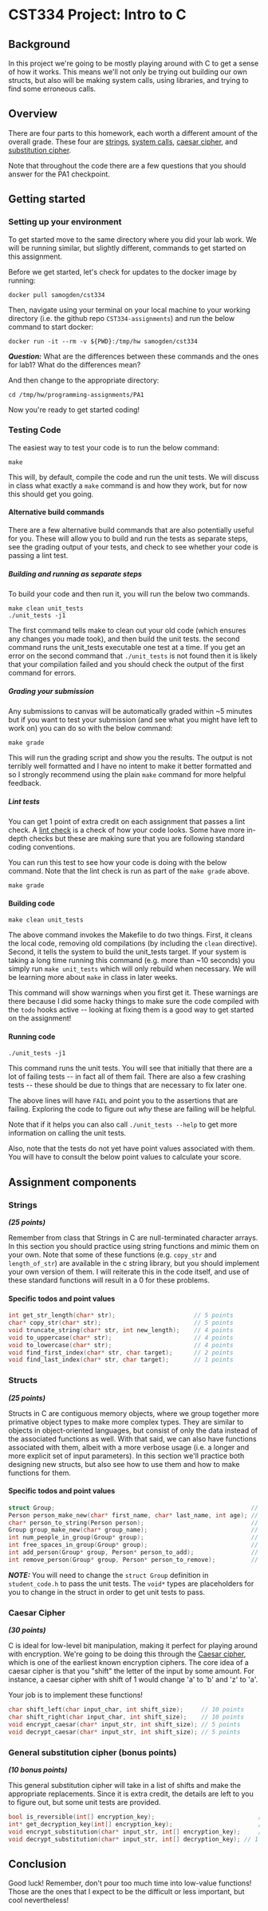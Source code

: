 # CST334 Project: Intro to C

## Background

In this project we're going to be mostly playing around with C to get a sense of how it works.
This means we'll not only be trying out building our own structs, but also will be making system calls, using libraries, and trying to find some erroneous calls.

## Overview

There are four parts to this homework, each worth a different amount of the overall grade.
These four are [strings](#strings), [system calls](#system-calls), [caesar cipher](#caesar-cipher), and [substitution cipher](#general-substitution-cipher-bonus-points).

Note that throughout the code there are a few questions that you should answer for the PA1 checkpoint.

## Getting started

### Setting up your environment

To get started move to the same directory where you did your lab work.
We will be running similar, but slightly different, commands to get started on this assignment.

Before we get started, let's check for updates to the docker image by running:
```shell
docker pull samogden/cst334
```

Then, navigate using your terminal on your local machine to your working directory (i.e. the github repo `CST334-assignments`) and run the below command to start docker:
```shell
docker run -it --rm -v ${PWD}:/tmp/hw samogden/cst334
```

***Question:*** What are the differences between these commands and the ones for lab1?  What do the differences mean?

And then change to the appropriate directory:
```shell
cd /tmp/hw/programming-assignments/PA1
```

Now you're ready to get started coding!


### Testing Code

The easiest way to test your code is to run the below command:

```shell
make
```

This will, by default, compile the code and run the unit tests.
We will discuss in class what exactly a `make` command is and how they work, but for now this should get you going.

#### Alternative build commands

There are a few alternative build commands that are also potentially useful for you.
These will allow you to build and run the tests as separate steps, see the grading output of your tests, and check to see whether your code is passing a lint test.

##### Building and running as separate steps

To build your code and then run it, you will run the below two commands.

```shell
make clean unit_tests
./unit_tests -j1
```

The first command tells make to clean out your old code (which ensures any changes you made took), and then build the unit tests.
the second command runs the unit_tests executable one test at a time.
If you get an error on the second command that `./unit_tests` is not found then it is likely that your compilation failed and you should check the output of the first command for errors.

##### Grading your submission

Any submissions to canvas will be automatically graded within ~5 minutes but if you want to test your submission (and see what you might have left to work on) you can do so with the below command:

```shell
make grade
```

This will run the grading script and show you the results.
The output is not terribly well formatted and I have no intent to make it better formatted and so I strongly recommend using the plain `make` command for more helpful feedback.

##### Lint tests

You can get 1 point of extra credit on each assignment that passes a lint check.
A [lint check](https://en.wikipedia.org/wiki/Lint_(software)) is a check of how your code looks.
Some have more in-depth checks but these are making sure that you are following standard coding conventions.

You can run this test to see how your code is doing with the below command.
Note that the lint check is run as part of the `make grade` above.

```shell
make grade
```


#### Building code

```shell
make clean unit_tests
```
The above command invokes the Makefile to do two things.
First, it cleans the local code, removing old compilations (by including the `clean` directive).
Second, it tells the system to build the unit_tests target.
If your system is taking a long time running this command (e.g. more than ~10 seconds) you simply run `make unit_tests` which will only rebuild when necessary.
We will be learning more about `make` in class in later weeks.

This command will show warnings when you first get it.
These warnings are there because I did some hacky things to make sure the code compiled with the `todo` hooks active -- looking at fixing them is a good way to get started on the assignment!

#### Running code

```shell
./unit_tests -j1
```

This command runs the unit tests.
You will see that initially that there are a lot of failing tests -- in fact all of them fail.
There are also a few crashing tests -- these should be due to things that are necessary to fix later one.

The above lines will have `FAIL` and point you to the assertions that are failing.
Exploring the code to figure out _why_ these are failing will be helpful.

Note that if it helps you can also call `./unit_tests --help` to get more information on calling the unit tests.

Also, note that the tests do not yet have point values associated with them.
You will have to consult the below point values to calculate your score.

## Assignment components


### Strings 
***(25 points)***

Remember from class that Strings in C are null-terminated character arrays.
In this section you should practice using string functions and mimic them on your own.
Note that some of these functions (e.g. `copy_str` and `length_of_str`) are available in the c string library, but you should implement your own version of them.
I will reiterate this in the code itself, and use of these standard functions will result in a 0 for these problems.

#### Specific todos and point values

```c
int get_str_length(char* str);                      // 5 points
char* copy_str(char* str);                          // 5 points
void truncate_string(char* str, int new_length);    // 4 points
void to_uppercase(char* str);                       // 4 points
void to_lowercase(char* str);                       // 4 points
void find_first_index(char* str, char target);      // 2 points
void find_last_index(char* str, char target);       // 1 points
```

### Structs 
***(25 points)***

Structs in C are contiguous memory objects, where we group together more primative object types to make more complex types.
They are similar to objects in object-oriented languages, but consist of only the data instead of the associated functions as well.
With that said, we can also have functions associated with them, albeit with a more verbose usage (i.e. a longer and more explicit set of input parameters).
In this section we'll practice both designing new structs, but also see how to use them and how to make functions for them.

#### Specific todos and point values

```c
struct Group;                                                       // 5 points
Person person_make_new(char* first_name, char* last_name, int age); // 4 points
char* person_to_string(Person person);                              // 2 points
Group group_make_new(char* group_name);                             // 3 points
int num_people_in_group(Group* group);                              // 2 points
int free_spaces_in_group(Group* group);                             // 4 points
int add_person(Group* group, Person* person_to_add);                // 4 points
int remove_person(Group* group, Person* person_to_remove);          // 1 point
```

***NOTE:***
You will need to change the `struct Group` definition in `student_code.h` to pass the unit tests.
The `void*` types are placeholders for you to change in the struct in order to get unit tests to pass.

### Caesar Cipher
***(30 points)***

C is ideal for low-level bit manipulation, making it perfect for playing around with encryption.
We're going to be doing this through the [Caesar cipher](https://en.wikipedia.org/wiki/Caesar_cipher), which is one of the earliest known encryption ciphers.
The core idea of a caesar cipher is that you "shift" the letter of the input by some amount.
For instance, a caesar cipher with shift of 1 would change 'a' to 'b' and 'z' to 'a'.

Your job is to implement these functions!

```c
char shift_left(char input_char, int shift_size);     // 10 points
char shift_right(char input_char, int shift_size);    // 10 points
void encrypt_caesar(char* input_str, int shift_size); // 5 points
void decrypt_caesar(char* input_str, int shift_size); // 5 points
```

### General substitution cipher (bonus points)
***(10 bonus points)***

This general substitution cipher will take in a list of shifts and make the appropriate replacements.
Since it is extra credit, the details are left to you to figure out, but some unit tests are provided.


```c
bool is_reversible(int[] encryption_key);                             // 1 points
int* get_decryption_key(int[] encryption_key);                        // 1 points
void encrypt_substitution(char* input_str, int[] encryption_key);     // 1 point
void decrypt_substitution(char* input_str, int[] decryption_key); // 1 point

```



## Conclusion

Good luck!
Remember, don't pour too much time into low-value functions!
Those are the ones that I expect to be the difficult or less important, but cool nevertheless!
